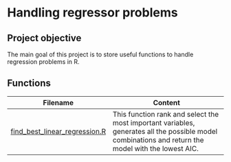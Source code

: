 # Handling regressor problems

## Project objective

The main goal of this project is to store useful functions to handle regression problems in R.

## Functions

Filename | Content
----------------|--------------------
[find_best_linear_regression.R](https://github.com/rapha-carvalho/regressor_utils_R/blob/master/find_best_linear_regression.R) | This function rank and select the most important variables, generates all the possible model combinations and return the model with the lowest AIC.
